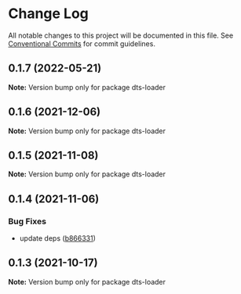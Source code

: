 # Change Log

All notable changes to this project will be documented in this file.
See [Conventional Commits](https://conventionalcommits.org) for commit guidelines.

## 0.1.7 (2022-05-21)

**Note:** Version bump only for package dts-loader





## 0.1.6 (2021-12-06)

**Note:** Version bump only for package dts-loader





## 0.1.5 (2021-11-08)

**Note:** Version bump only for package dts-loader





## 0.1.4 (2021-11-06)


### Bug Fixes

* update deps ([b866331](https://github.com/ruanyl/dts-loader/commit/b86633115a01f051c64326976bae7760674a8293))





## 0.1.3 (2021-10-17)

**Note:** Version bump only for package dts-loader
